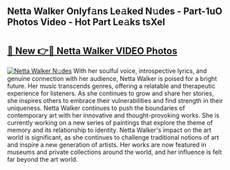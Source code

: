 ## Netta Walker Onlyf𝚊ns Le𝚊ked N𝚞des - Part-1uO Photos Video - Hot Part Le𝚊ks tsXel

# <h2><a href="http://ac44877.deff.icu/?id=Netta+Walker">🔗 New 👉🔴 Netta Walker VIDEO Photos</a></h2>

[![Netta Walker N𝚞des](https://i.imgur.com/rIISA9y.gif)](http://ac44877.deff.icu/?id=Netta+Walker)
With her soulful voice, introspective lyrics, and genuine connection with her audience, Netta Walker is poised for a bright future. Her music transcends genres, offering a relatable and therapeutic experience for listeners. As she continues to grow and share her stories, she inspires others to embrace their vulnerabilities and find strength in their uniqueness. Netta Walker continues to push the boundaries of contemporary art with her innovative and thought-provoking works. She is currently working on a new series of paintings that explore the theme of memory and its relationship to identity. Netta Walker's impact on the art world is significant, as she continues to challenge traditional notions of art and inspire a new generation of artists. Her works are now featured in museums and private collections around the world, and her influence is felt far beyond the art world.

